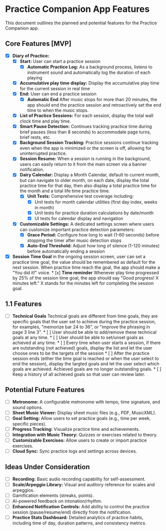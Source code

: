 # Practice Companion App Features

This document outlines the planned and potential features for the Practice Companion app.

## Core Features [MVP]

*   [x] **Diary of Practice:**  
    *  [x] **Start:**  User can start a practice session
        *  [x] **Automatic Practice Log:** As a background process, listens to instrument sound and automatically log the duration of each playing
    *  [x] **Accumulative play time display:** Display the accumulative play time for the current session in real time
    *  [x] **End:**  User can end a practice session 
        *   [x] **Automatic End** After music stops for more than 20 minutes, the app should end the practice session and retroactively set the end time to when the music stops. 
    *  [x] **List of Practice Sessions:**  For each session, display the total wall clock time and play time. 
    *  [x] **Smart Pause Detection:** Continues tracking practice time during brief pauses (less than 8 seconds) to accommodate page turns, brief rests, etc.
    *  [x] **Background Session Tracking:** Practice sessions continue tracking even when the app is minimized or the screen is off, allowing for uninterrupted practice.
    *  [x] **Session Resume:** When a session is running in the background, users can easily return to it from the main screen via a banner notification.
    *  [x] **Dairy Calendar:** Display a Month Calendar, default to current month, but can navigate to older month, on each date, display the total practice time for that day, then also display a total practice time for the month and a total life time practice time. 
        *  [x] **Unit Tests:** Comprehensive test coverage including:
            *  [x] Unit tests for month calendar utilities (first day index, weeks in month)
            *  [x] Unit tests for practice duration calculations by date/month
            *  [x] UI tests for calendar display and navigation
    *  [x] **Customizable Settings:** A dedicated settings screen where users can customize important practice detection parameters:
        *  [x] **Grace Period:** Configure how long to wait (1-60 seconds) before stopping the timer after music detection stops
        *  [x] **Auto-End Threshold:** Adjust how long of silence (1-120 minutes) before automatically ending a session

*   [x] **Session Time Goal** in the ongoing session screen, user can set a practice time goal, the value should be remembered as default for the next session. When practice time reach the goal, the app should make a "You did it!" voice. 
        * [x] **Time reminder** Whenever play time progressed by 25% of the session time goal, the app should say "Good progress! X minutes left." X stands for the minutes left for completing the session goal. 

## 1.1 Features
*   [ ] **Technical Goals** Technical goals are different from time goals, they are specific goals that the user set to achieve during the practice session, for examples, "memorize bar 24 to 36", or "improve the phrasing in page 3 line 3". 
         *  [ ] User should be able to add/remove these technical goals at any time.
         *  [ ] User should be able to set/unset goals as achieved at any time. 
         *  [ ] Every time when user starts a session, if there are outstanding (not achieved) goals, display the list and let the user choose ones to be the targets of the session
         *  [ ] After the practice session ends (either the time goal is reached or when the user select to end the session), display the targted goals and let the user select which goals are achieved. Achieved goals are no longer outstanding goals. 
         *  [ ] Keep a history of all achieved goals so that user can review later. 


## Potential Future Features

*   [ ] **Metronome:** A configurable metronome with tempo, time signature, and sound options.
*   [ ] **Sheet Music Viewer:** Display sheet music files (e.g., PDF, MusicXML).
*   [ ] **Goal Setting:** Allow users to set practice goals (e.g., time per week, specific pieces).
*   [ ] **Progress Tracking:** Visualize practice time and achievements.
*   [ ] **Integration with Music Theory:** Quizzes or exercises related to theory.
*   [ ] **Customizable Exercises:** Allow users to create or import practice exercises.
*   [ ] **Cloud Sync:** Sync practice logs and settings across devices.

## Ideas Under Consideration

*   [ ] **Recording:** Basic audio recording capability for self-assessment.
*   [ ] **Scale/Arpeggio Library:** Visual and auditory reference for scales and arpeggios.
*   [ ] Gamification elements (streaks, points).
*   [ ] AI-powered feedback on intonation/rhythm. 
*   [ ] **Enhanced Notification Controls:** Add ability to control the practice session (pause/resume/end) directly from the notification.
*   [ ] **Practice Stats Dashboard:** Detailed analytics of practice habits, including time of day, duration patterns, and consistency metrics. 